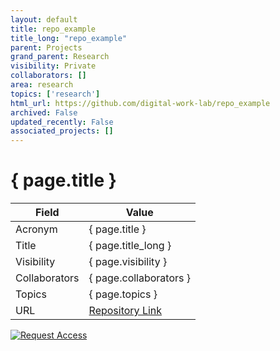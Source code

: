 ```yaml
---
layout: default
title: repo_example
title_long: "repo_example"
parent: Projects
grand_parent: Research
visibility: Private
collaborators: []
area: research
topics: ['research']
html_url: https://github.com/digital-work-lab/repo_example
archived: False
updated_recently: False
associated_projects: []
---
```


# { page.title }

Field               | Value
------------------- | ----------------------------------
Acronym             | { page.title }
Title               | { page.title_long }
Visibility          | { page.visibility }
Collaborators       | { page.collaborators }
Topics              | { page.topics }
URL                 | [Repository Link](https://github.com/digital-work-lab/repo_example)

[![Request Access](https://img.shields.io/badge/Request-Access-blue?style=for-the-badge)](https://github.com/digital-work-lab/repo_example/issues/new?assignees=geritwagner&labels=access+request&template=request-repo-access.md&title=%5BAccess+Request%5D+Request+for+access+to+repository)

